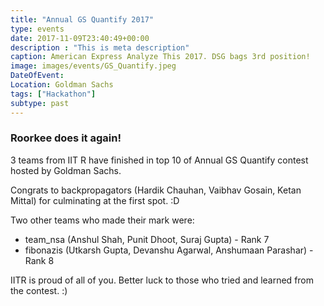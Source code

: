 ```yaml
---
title: "Annual GS Quantify 2017"
type: events
date: 2017-11-09T23:40:49+00:00
description : "This is meta description"
caption: American Express Analyze This 2017. DSG bags 3rd position!
image: images/events/GS_Quantify.jpeg
DateOfEvent: 
Location: Goldman Sachs
tags: ["Hackathon"]
subtype: past
---
```

### Roorkee does it again!

3 teams from IIT R have finished in top 10 of Annual GS Quantify contest hosted by Goldman Sachs.

Congrats to backpropagators (Hardik Chauhan, Vaibhav Gosain, Ketan Mittal) for culminating at the first spot. :D

Two other teams who made their mark were:
* team_nsa (Anshul Shah, Punit Dhoot, Suraj Gupta) - Rank 7
* fibonazis (Utkarsh Gupta, Devanshu Agarwal, Anshumaan Parashar) - Rank 8

IITR is proud of all of you. Better luck to those who tried and learned from the contest. :)